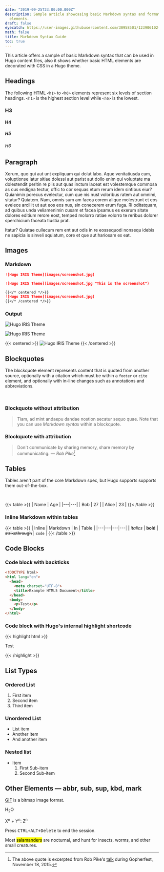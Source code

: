 ```yaml
---
date: "2019-09-25T23:00:00.000Z"
description: Sample article showcasing basic Markdown syntax and formatting for HTML
  elements.
draft: false
eyecatch: https://user-images.githubusercontent.com/30958501/123906102-8b53e480-d9ae-11eb-8639-d4eb09dafa7e.jpg
math: false
title: Markdown Syntax Guide
toc: true
---
```




This article offers a sample of basic Markdown syntax that can be used in Hugo content files, also it shows whether basic HTML elements are decorated with CSS in a Hugo theme.

<!--more-->



## Headings

The following HTML `<h1>` to `<h6>` elements represent six levels of section headings.
`<h1>` is the highest section level while `<h6>` is the lowest.

### H3

#### H4

##### H5

###### H6



## Paragraph

Xerum, quo qui aut unt expliquam qui dolut labo. Aque venitatiusda cum, voluptionse latur sitiae dolessi aut parist aut dollo enim qui voluptate ma dolestendit peritin re plis aut quas inctum laceat est volestemque commosa as cus endigna tectur, offic to cor sequas etum rerum idem sintibus eiur? Quianimin porecus evelectur, cum que nis nust voloribus ratem aut omnimi, sitatur? Quiatem. Nam, omnis sum am facea corem alique molestrunt et eos evelece arcillit ut aut eos eos nus, sin conecerem erum fuga. Ri oditatquam, ad quibus unda veliamenimin cusam et facea ipsamus es exerum sitate dolores editium rerore eost, temped molorro ratiae volorro te reribus dolorer sperchicium faceata tiustia prat.

Itatur? Quiatae cullecum rem ent aut odis in re eossequodi nonsequ idebis ne sapicia is sinveli squiatum, core et que aut hariosam ex eat.



## Images

### Markdown

```md
![Hugo IRIS Theme](images/screenshot.jpg)

![Hugo IRIS Theme](images/screenshot.jpg "This is the screenshot")

{{</* centered */>}}
![Hugo IRIS Theme](images/screenshot.jpg)
{{</* /centered */>}}
```

### Output

![Hugo IRIS Theme](images/screenshot.jpg)

![Hugo IRIS Theme](images/screenshot.jpg "This is the screenshot")

{{< centered >}}
![Hugo IRIS Theme](images/screenshot.jpg)
{{< /centered >}}



## Blockquotes

The blockquote element represents content that is quoted from another source, optionally with a citation which must be within a `footer` or `cite` element, and optionally with in-line changes such as annotations and abbreviations.

<br>

### Blockquote without attribution

> Tiam, ad mint andaepu dandae nostion secatur sequo quae.
> Note that you can use *Markdown syntax* within a blockquote.

### Blockquote with attribution

> Don't communicate by sharing memory, share memory by communicating.
> — <cite>Rob Pike[^1]</cite>

[^1]: The above quote is excerpted from Rob Pike's [talk](https://www.youtube.com/watch?v=PAAkCSZUG1c) during Gopherfest, November 18, 2015.



## Tables

Tables aren't part of the core Markdown spec, but Hugo supports supports them out-of-the-box.

<br>

{{< table >}}
| Name | Age |
|---|---|
| Bob | 27 |
| Alice | 23 |
{{< /table >}}

### Inline Markdown within tables

{{< table >}}
| Inline | Markdown | In | Table |
|---|---|---|---|
| *italics*  | **bold** | ~~strikethrough~~ | `code` |
{{< /table >}}



## Code Blocks

### Code block with backticks

```html
<!DOCTYPE html>
<html lang="en">
  <head>
    <meta charset="UTF-8">
    <title>Example HTML5 Document</title>
  </head>
  <body>
    <p>Test</p>
  </body>
</html>
```

### Code block with Hugo's internal highlight shortcode

{{< highlight html >}}
<!DOCTYPE html>
<html lang="en">
  <head>
    <meta charset="UTF-8">
    <title>Example HTML5 Document</title>
  </head>
  <body>
    <p>Test</p>
  </body>
</html>
{{< /highlight >}}



## List Types

### Ordered List

1. First item
2. Second item
3. Third item

### Unordered List

* List item
* Another item
* And another item

### Nested list

* Item
  1. First Sub-item
  2. Second Sub-item



## Other Elements — abbr, sub, sup, kbd, mark

<abbr title="Graphics Interchange Format">GIF</abbr> is a bitmap image format.

H<sub>2</sub>O

X<sup>n</sup> + Y<sup>n</sup>: Z<sup>n</sup>

Press <kbd><kbd>CTRL</kbd>+<kbd>ALT</kbd>+<kbd>Delete</kbd></kbd> to end the session.

Most <mark>salamanders</mark> are nocturnal, and hunt for insects, worms, and other small creatures.
